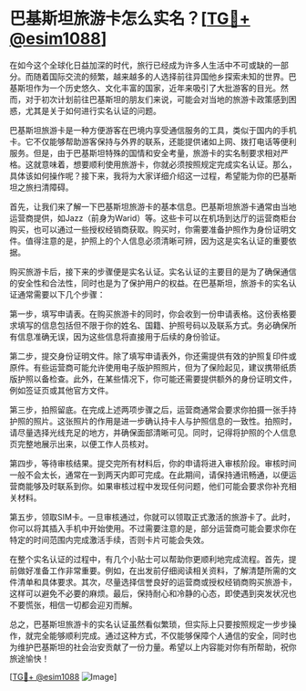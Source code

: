 # 巴基斯坦旅游卡怎么实名？[[TG💪+ @esim1088](https://t.me/s/esim1088)]

在如今这个全球化日益加深的时代，旅行已经成为许多人生活中不可或缺的一部分。而随着国际交流的频繁，越来越多的人选择前往异国他乡探索未知的世界。巴基斯坦作为一个历史悠久、文化丰富的国家，近年来吸引了大批游客的目光。然而，对于初次计划前往巴基斯坦的朋友们来说，可能会对当地的旅游卡政策感到困惑，尤其是关于如何进行实名认证的问题。

巴基斯坦旅游卡是一种方便游客在巴境内享受通信服务的工具，类似于国内的手机卡。它不仅能够帮助游客保持与外界的联系，还能提供诸如上网、拨打电话等便利服务。但是，由于巴基斯坦特殊的国情和安全考量，旅游卡的实名制要求相对严格。这就意味着，想要顺利使用旅游卡，你就必须按照规定完成实名认证。那么，具体该如何操作呢？接下来，我将为大家详细介绍这一过程，希望能为你的巴基斯坦之旅扫清障碍。

首先，让我们来了解一下巴基斯坦旅游卡的基本信息。巴基斯坦旅游卡通常由当地运营商提供，如Jazz（前身为Warid）等。这些卡可以在机场到达厅的运营商柜台购买，也可以通过一些授权经销商获取。购买时，你需要准备护照作为身份证明文件。值得注意的是，护照上的个人信息必须清晰可辨，因为这是实名认证的重要依据。

购买旅游卡后，接下来的步骤便是实名认证。实名认证的主要目的是为了确保通信的安全性和合法性，同时也是为了保护用户的权益。在巴基斯坦，旅游卡的实名认证通常需要以下几个步骤：

第一步，填写申请表。在购买旅游卡的同时，你会收到一份申请表格。这份表格要求填写的信息包括但不限于你的姓名、国籍、护照号码以及联系方式。务必确保所有信息准确无误，因为这些信息将直接用于后续的身份验证。

第二步，提交身份证明文件。除了填写申请表外，你还需提供有效的护照复印件或原件。有些运营商可能允许使用电子版护照照片，但为了保险起见，建议携带纸质版护照以备检查。此外，在某些情况下，你可能还需要提供额外的身份证明文件，例如签证页或其他官方文件。

第三步，拍照留底。在完成上述两项步骤之后，运营商通常会要求你拍摄一张手持护照的照片。这张照片的作用是进一步确认持卡人与护照信息的一致性。拍照时，请尽量选择光线充足的地方，并确保面部清晰可见。同时，记得将护照的个人信息页完整地展示出来，以便工作人员核对。

第四步，等待审核结果。提交完所有材料后，你的申请将进入审核阶段。审核时间一般不会太长，通常在一到两天内即可完成。在此期间，请保持通讯畅通，以便运营商能够及时联系到你。如果审核过程中发现任何问题，他们可能会要求你补充相关材料。

第五步，领取SIM卡。一旦审核通过，你就可以领取正式激活的旅游卡了。此时，你可以将其插入手机中开始使用。不过需要注意的是，部分运营商可能会要求你在特定的时间范围内完成激活手续，否则卡片可能会失效。

在整个实名认证的过程中，有几个小贴士可以帮助你更顺利地完成流程。首先，提前做好准备工作非常重要。例如，在出发前仔细阅读相关资料，了解清楚所需的文件清单和具体要求。其次，尽量选择信誉良好的运营商或授权经销商购买旅游卡，这样可以避免不必要的麻烦。最后，保持耐心和冷静的心态，即使遇到突发状况也不要慌张，相信一切都会迎刃而解。

总之，巴基斯坦旅游卡的实名认证虽然看似繁琐，但实际上只要按照规定一步步操作，就完全能够顺利完成。通过这种方式，不仅能够保障个人通信的安全，同时也为维护巴基斯坦的社会治安贡献了一份力量。希望以上内容能对你有所帮助，祝你旅途愉快！

[[TG💪+ @esim1088](https://t.me/s/esim1088) ![Image](https://i.postimg.cc/4NQfJmqS/Snipaste-2025-05-13-00-14-12.png)]